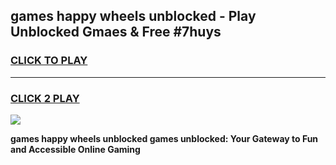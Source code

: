 
## games happy wheels unblocked - Play Unblocked Gmaes & Free #7huys
<h3>
<a href="https://premium.freeplayer.one?title=games_happy_wheels_unblocked&ref=03M">CLICK TO PLAY</a></h3>
<hr>

<h3>
<a href="https://premium.freeplayer.one?title=games_happy_wheels_unblocked&ref=03M">CLICK 2 PLAY</a>
  
</h3>

<a href="https://premium.freeplayer.one?title=games_happy_wheels_unblocked&ref=03M"><img src="https://clearcache.store/games.png"></a>


**games happy wheels unblocked games unblocked: Your Gateway to Fun and Accessible Online Gaming**
